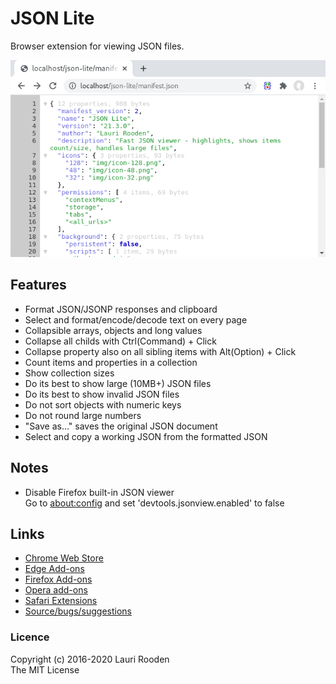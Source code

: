 
JSON Lite
=========

Browser extension for viewing JSON files.

![Default theme](img/default.png)

Features
--------

 - Format JSON/JSONP responses and clipboard
 - Select and format/encode/decode text on every page
 - Collapsible arrays, objects and long values
 - Collapse all childs with Ctrl(Command) + Click
 - Collapse property also on all sibling items with Alt(Option) + Click
 - Count items and properties in a collection
 - Show collection sizes
 - Do its best to show large (10MB+) JSON files
 - Do its best to show invalid JSON files
 - Do not sort objects with numeric keys
 - Do not round large numbers
 - "Save as..." saves the original JSON document
 - Select and copy a working JSON from the formatted JSON


Notes
-----

 - Disable Firefox built-in JSON viewer  
   Go to [about:config](about:config) and set 'devtools.jsonview.enabled' to false



Links
-----

 - [Chrome Web Store](https://chrome.google.com/webstore/detail/json-lite/acacmjcicejlmjcheoklfdchempahoag)
 - [Edge Add-ons](https://microsoftedge.microsoft.com/addons/detail/json-lite/icjhnncodhmhckcdhhnbbhkhlbfggnnf)
 - [Firefox Add-ons](https://addons.mozilla.org/en-US/firefox/addon/json-lite/)
 - [Opera add-ons](https://addons.opera.com/en/extensions/details/json-lite/)
 - [Safari Extensions](https://safari-extensions.apple.com/details/?id=com.litejs.json-lite-YVKYWJZ9CZ)
 - [Source/bugs/suggestions](https://github.com/lauriro/json-lite)


### Licence

Copyright (c) 2016-2020 Lauri Rooden  
The MIT License

